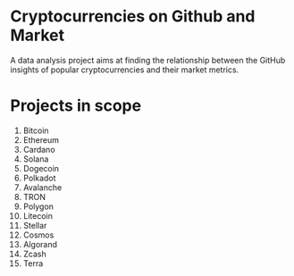 # Cryptocurrencies on Github and Market
A data analysis project aims at finding the relationship between the GitHub insights of popular cryptocurrencies and their market metrics.

# Projects in scope
1. Bitcoin
2. Ethereum
3. Cardano
4. Solana
5. Dogecoin
6. Polkadot
7. Avalanche
8. TRON
9. Polygon
10. Litecoin
11. Stellar
12. Cosmos
13. Algorand
14. Zcash
15. Terra
